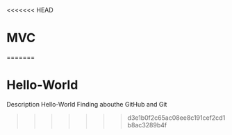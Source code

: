<<<<<<< HEAD
# MVC
=======
# Hello-World
Description Hello-World
Finding abouthe GitHub and Git
>>>>>>> d3e1b0f2c65ac08ee8c191cef2cd1b8ac3289b4f
